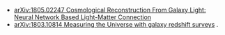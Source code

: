 * [arXiv:1805.02247 Cosmological Reconstruction From Galaxy Light: Neural Network Based Light-Matter Connection](https://arxiv.org/abs/1805.02247)  
* [arXiv:1803.10814 Measuring the Universe with galaxy redshift surveys](https://arxiv.org/abs/1803.10814) . 
